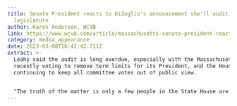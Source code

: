 ```yaml
---
title: Senate President reacts to DiZoglio's announcement she'll audit the state
  legislature
author: Karen Anderson, WCVB
link: https://www.wcvb.com/article/massachusetts-senate-president-reacts-audit-state-legislature/43252868
category: media_appearance
date: 2023-03-08T16:42:42.711Z
extract: >-
  Leahy said the audit is long overdue, especially with the Massachusetts Senate
  recently voting to remove term limits for its President, and the House
  continuing to keep all committee votes out of public view.


  "The truth of the matter is only a few people in the State House are deciding which bills will pass and which bills will not pass. These are happening in closed room decisions, not really on the floor with vigorous debate and with limited input from the public and unfortunately, very little accountability to the public."
---
```


